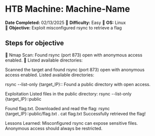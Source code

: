 # HTB Machine: Machine-Name  
 **Date Completed:** 02/13/2025
🔹 **Difficulty:** Easy 
🔹 **OS:** Linux  
🔹 **Objective:**  Exploit misconfigured rsync to retrieve a flag 

##  Steps for objective 
🔹 Nmap Scan: Found rsync (port 873) open with anonymous access enabled.
🔹 Listed available directories:

Scanned the target and found rsync (port 873) open with anonymous access enabled.
Listed available directories:

rsync --list-only {target_IP}::
Found a public directory with open access.
 
Exploitation
Listed files in the public directory:
rsync --list-only {target_IP}::public

Found flag.txt.
Downloaded and read the flag:
rsync {target_IP}::public/flag.txt .
cat flag.txt
Successfully retrieved the flag! 

Lessons Learned:
Misconfigured rsync can expose sensitive files.
Anonymous access should always be restricted.

